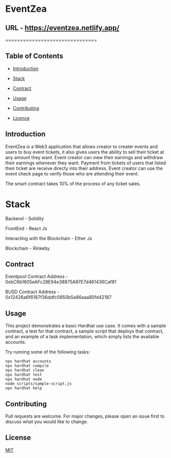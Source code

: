 # EventZea

## URL - https://eventzea.netlify.app/

===============================

## Table of Contents

- [Introduction](#introduction)

- [Stack](#stack)

- [Contract](#contract)

- [Usage](#usage)

- [Contributing](#contributing)

- [Licence](#usage)

## Introduction

EventZea is a Web3 application that allows creator to creater events and users to buy event tickets, it also gives users the ability to sell their ticket at any amount they want. Event creator can view their earnings and withdraw their earnings whenever they want. Payment from tickets of users that listed their ticket are receive directy into their address. Event creator can use the event check page to verify those who are attending their event.

The smart contract takes 10% of the process of any ticket sales.

# Stack

Backend - Solidity

FrontEnd - React Js

Interacting with the Blockchain - Ether Js

Blockchain - Rinkeby

## Contract

Eventpool Contract Address - 0xbC6b1605eAFc28E94e38875A97E7d461436Caf81

BUSD Contract Address - 0x12426a6f6187f36ddfc0850b5a86aaa85fd42187

## Usage

This project demonstrates a basic Hardhat use case. It comes with a sample contract, a test for that contract, a sample script that deploys that contract, and an example of a task implementation, which simply lists the available accounts.

Try running some of the following tasks:

```shell
npx hardhat accounts
npx hardhat compile
npx hardhat clean
npx hardhat test
npx hardhat node
node scripts/sample-script.js
npx hardhat help
```

## Contributing

Pull requests are welcome. For major changes, please open an issue first to discuss what you would like to change.

## License

[MIT](https://choosealicense.com/licenses/mit/)
